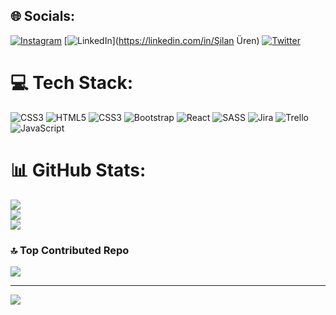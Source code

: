 
## 🌐 Socials:
[![Instagram](https://img.shields.io/badge/Instagram-%23E4405F.svg?logo=Instagram&logoColor=white)](https://instagram.com/silan.urn) [![LinkedIn](https://img.shields.io/badge/LinkedIn-%230077B5.svg?logo=linkedin&logoColor=white)](https://linkedin.com/in/Şilan Üren) [![Twitter](https://img.shields.io/badge/Twitter-%231DA1F2.svg?logo=Twitter&logoColor=white)](https://twitter.com/@silanuren) 

# 💻 Tech Stack:
![CSS3](https://img.shields.io/badge/css3-%231572B6.svg?style=for-the-badge&logo=css3&logoColor=white) ![HTML5](https://img.shields.io/badge/html5-%23E34F26.svg?style=for-the-badge&logo=html5&logoColor=white) ![CSS3](https://img.shields.io/badge/css3-%231572B6.svg?style=for-the-badge&logo=css3&logoColor=white) ![Bootstrap](https://img.shields.io/badge/bootstrap-%238511FA.svg?style=for-the-badge&logo=bootstrap&logoColor=white) ![React](https://img.shields.io/badge/react-%2320232a.svg?style=for-the-badge&logo=react&logoColor=%2361DAFB) ![SASS](https://img.shields.io/badge/SASS-hotpink.svg?style=for-the-badge&logo=SASS&logoColor=white) ![Jira](https://img.shields.io/badge/jira-%230A0FFF.svg?style=for-the-badge&logo=jira&logoColor=white) ![Trello](https://img.shields.io/badge/Trello-%23026AA7.svg?style=for-the-badge&logo=Trello&logoColor=white) ![JavaScript](https://img.shields.io/badge/javascript-%23323330.svg?style=for-the-badge&logo=javascript&logoColor=%23F7DF1E)
# 📊 GitHub Stats:
![](https://github-readme-stats.vercel.app/api?username=silan4&theme=gruvbox&hide_border=true&include_all_commits=false&count_private=false)<br/>
![](https://github-readme-streak-stats.herokuapp.com/?user=silan4&theme=gruvbox&hide_border=true)<br/>
![](https://github-readme-stats.vercel.app/api/top-langs/?username=silan4&theme=gruvbox&hide_border=true&include_all_commits=false&count_private=false&layout=compact)

### 🔝 Top Contributed Repo
![](https://github-contributor-stats.vercel.app/api?username=silan4&limit=5&theme=gruvbox&combine_all_yearly_contributions=true)

---
[![](https://visitcount.itsvg.in/api?id=silan4&icon=0&color=0)](https://visitcount.itsvg.in)

<!-- Proudly created with GPRM ( https://gprm.itsvg.in ) -->
